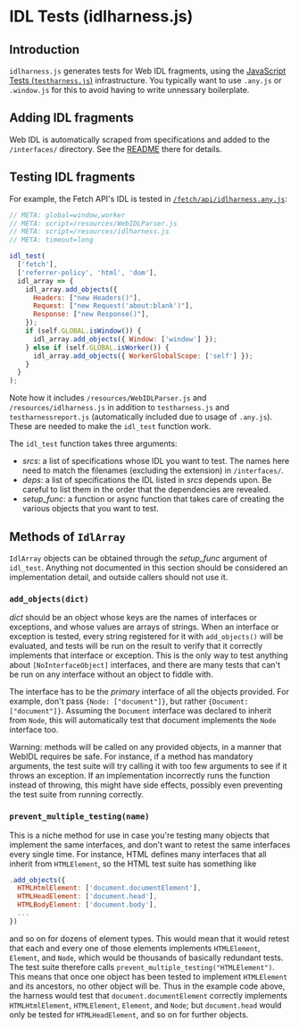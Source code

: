 # IDL Tests (idlharness.js)

## Introduction ##

`idlharness.js` generates tests for Web IDL fragments, using the
[JavaScript Tests (`testharness.js`)](testharness.md) infrastructure. You typically want to use
`.any.js` or `.window.js` for this to avoid having to write unnessary boilerplate.

## Adding IDL fragments

Web IDL is automatically scraped from specifications and added to the `/interfaces/` directory. See
the [README](https://github.com/web-platform-tests/wpt/blob/master/interfaces/README.md) there for
details.

## Testing IDL fragments

For example, the Fetch API's IDL is tested in
[`/fetch/api/idlharness.any.js`](https://github.com/web-platform-tests/wpt/blob/master/fetch/api/idlharness.any.js):
```js
// META: global=window,worker
// META: script=/resources/WebIDLParser.js
// META: script=/resources/idlharness.js
// META: timeout=long

idl_test(
  ['fetch'],
  ['referrer-policy', 'html', 'dom'],
  idl_array => {
    idl_array.add_objects({
      Headers: ["new Headers()"],
      Request: ["new Request('about:blank')"],
      Response: ["new Response()"],
    });
    if (self.GLOBAL.isWindow()) {
      idl_array.add_objects({ Window: ['window'] });
    } else if (self.GLOBAL.isWorker()) {
      idl_array.add_objects({ WorkerGlobalScope: ['self'] });
    }
  }
);
```
Note how it includes `/resources/WebIDLParser.js` and `/resources/idlharness.js` in addition to
`testharness.js` and `testharnessreport.js` (automatically included due to usage of `.any.js`).
These are needed to make the `idl_test` function work.

The `idl_test` function takes three arguments:

* _srcs_: a list of specifications whose IDL you want to test. The names here need to match the filenames (excluding the extension) in `/interfaces/`.
* _deps_: a list of specifications the IDL listed in _srcs_ depends upon. Be careful to list them in the order that the dependencies are revealed.
* _setup_func_: a function or async function that takes care of creating the various objects that you want to test.

## Methods of `IdlArray` ##

`IdlArray` objects can be obtained through the _setup_func_ argument of `idl_test`. Anything not
documented in this section should be considered an implementation detail, and outside callers should
not use it.

### `add_objects(dict)`

_dict_ should be an object whose keys are the names of interfaces or exceptions, and whose values
are arrays of strings.  When an interface or exception is tested, every string registered for it
with `add_objects()` will be evaluated, and tests will be run on the result to verify that it
correctly implements that interface or exception.  This is the only way to test anything about
`[NoInterfaceObject]` interfaces, and there are many tests that can't be run on any interface
without an object to fiddle with.

The interface has to be the *primary* interface of all the objects provided.  For example, don't
pass `{Node: ["document"]}`, but rather `{Document: ["document"]}`.  Assuming the `Document`
interface was declared to inherit from `Node`, this will automatically test that document implements
the `Node` interface too.

Warning: methods will be called on any provided objects, in a manner that WebIDL requires be safe.
For instance, if a method has mandatory arguments, the test suite will try calling it with too few
arguments to see if it throws an exception. If an implementation incorrectly runs the function
instead of throwing, this might have side effects, possibly even preventing the test suite from
running correctly.

### `prevent_multiple_testing(name)`

This is a niche method for use in case you're testing many objects that implement the same
interfaces, and don't want to retest the same interfaces every single time. For instance, HTML
defines many interfaces that all inherit from `HTMLElement`, so the HTML test suite has something
like

```js
.add_objects({
  HTMLHtmlElement: ['document.documentElement'],
  HTMLHeadElement: ['document.head'],
  HTMLBodyElement: ['document.body'],
  ...
})
```

and so on for dozens of element types.  This would mean that it would retest that each and every one
of those elements implements `HTMLElement`, `Element`, and `Node`, which would be thousands of
basically redundant tests. The test suite therefore calls `prevent_multiple_testing("HTMLElement")`.
This means that once one object has been tested to implement `HTMLElement` and its ancestors, no
other object will be.  Thus in the example code above, the harness would test that
`document.documentElement` correctly implements `HTMLHtmlElement`, `HTMLElement`, `Element`, and
`Node`; but `document.head` would only be tested for `HTMLHeadElement`, and so on for further
objects.
